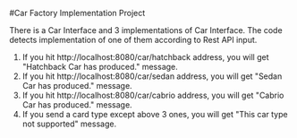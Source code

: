 #Car Factory Implementation Project

There is a Car Interface and 3 implementations of Car Interface. The code detects implementation of one of them according to Rest API input. 

1. If you hit http://localhost:8080/car/hatchback address, you will get "Hatchback Car has produced." message. 
2. If you hit http://localhost:8080/car/sedan address, you will get "Sedan Car has produced." message.
3. If you hit http://localhost:8080/car/cabrio address, you will get "Cabrio Car has produced." message.
4. If you send a card type except above 3 ones, you will get "This car type not supported" message. 